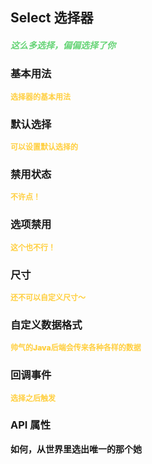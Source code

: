 ## Select 选择器

<h5 style="color: #66d476">这么多选择，偏偏选择了你</h5>

<script setup>
    import BasicDemo from '../demo/basic_demo.vue'
    import DefaultOptionDemo from '../demo/default_option_demo.vue'
    import DisabledDemo from '../demo/disabled_demo.vue'
    import DisabledItemDemo from '../demo/disabled_item_demo.vue'
    import DataDemo from '../demo/data_demo.vue'
    import ChangeDemo from '../demo/change_demo.vue'
    import SizeDemo from '../demo/size_demo.vue'
    import Preview from '../../../src/components/preview.vue'
</script>

### 基本用法

<p style="color: #ffcf3f; font-size: 12px; font-weight: 900;">选择器的基本用法</p>
<BasicDemo />
<Preview comp="select" demo="basic_demo" />

### 默认选择

<p style="color: #ffcf3f; font-size: 12px; font-weight: 900;">可以设置默认选择的</p>
<DefaultOptionDemo />
<Preview comp="select" demo="default_option_demo" />

### 禁用状态

<p style="color: #ffcf3f; font-size: 12px; font-weight: 900;">不许点！</p>
<DisabledDemo />
<Preview comp="select" demo="disabled_demo" />

### 选项禁用

<p style="color: #ffcf3f; font-size: 12px; font-weight: 900;">这个也不行！</p>
<DisabledItemDemo />
<Preview comp="select" demo="disabled_item_demo" />

### 尺寸

<p style="color: #ffcf3f; font-size: 12px; font-weight: 900;">还不可以自定义尺寸～</p>
<SizeDemo />
<Preview comp="select" demo="size_demo" />

### 自定义数据格式

<p style="color: #ffcf3f; font-size: 12px; font-weight: 900;">帅气的Java后端会传来各种各样的数据</p>
<DataDemo />
<Preview comp="select" demo="data_demo" />

### 回调事件

<p style="color: #ffcf3f; font-size: 12px; font-weight: 900;">选择之后触发</p>
<ChangeDemo />
<Preview comp="select" demo="change_demo" />

<!-- API表格 -->

### API 属性

<p style="color: var(--color-success); font-size: 14px; font-weight: 900;">如何，从世界里选出唯一的那个她</p>
<script setup>
    import ApiTable from '../../../src/components/api_table.vue'
    const data = {
        columns: [
            {
                title: '名称'
            },
            {
                title: '类型'
            },
            {
                title: '默认值'
            },
            {
                title: '说明'
            }
        ],
        item: [
            {
                name: 'options',
                type: 'Array',
                default: '[]',
                explain: '选项数据'
            },
            {
                name: 'disabled',
                type: 'Boolean',
                default: 'false | true',
                explain: '是否禁用'
            },
            {
                name: 'filed-label',
                type: 'String',
                default: 'label',
                explain: '选项名称'
            },
            {
                name: 'filed-value',    
                type: 'String',
                default: 'value',
                explain: '数据名称'
            },
            {
                name: 'placeholder',
                type: 'String',
                default: '请选择',
                explain: '默认显示'
            },
            {
                name: 'model-value',
                type: 'String',
                default: '#ffcf3f',
                explain: '背景颜色属性'
            },
            {
                name: 'size',
                type: 'String',
                default: 'default | small | large',
                explain: '尺寸属性'
            },
            {
                name: '@change',
                type: 'function',
                default: 'null',
                explain: '回调事件属性'
            },
        ]
  }
</script>
<ApiTable :data="data" />
